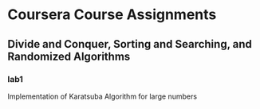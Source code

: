 # Coursera Course Assignments
## Divide and Conquer, Sorting and Searching, and Randomized Algorithms
### lab1
Implementation of Karatsuba Algorithm for large numbers
